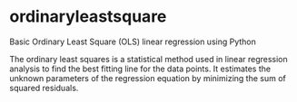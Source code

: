 # ordinaryleastsquare
Basic Ordinary Least Square (OLS) linear regression using Python

The ordinary least squares is a statistical method used in linear regression analysis to find the best fitting line for the data points. It estimates the unknown parameters of the regression equation by minimizing the sum of squared residuals.
